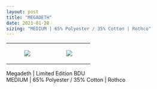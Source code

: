 ```yaml
---
layout: post
title: "MEGADETH"
date: 2021-01-28
sizing: "MEDIUM | 65% Polyester / 35% Cotton | Rothco"
---
```




<table style="width:100%;"><tr><td style="vertical-align:top;">
      <figure class="tmblr-full" data-orig-height="2048" data-orig-width="1365" data-orig-src="https://concertshirts.netlify.app/shirts/0400/0400-01.jpg"><img src="https://64.media.tumblr.com/e7590b77392e497f6b1593645d5c4764/0ef8dd3a0a1337b1-83/s540x810/d1b3e9953247c67eb192b4331ef2f4c0f5318af3.jpg" data-orig-height="2048" data-orig-width="1365" data-orig-src="https://concertshirts.netlify.app/shirts/0400/0400-01.jpg"/></figure></td>
    <td style="vertical-align:top;">
      <figure class="tmblr-full" data-orig-height="2048" data-orig-width="1365" data-orig-src="https://concertshirts.netlify.app/shirts/0400/0400-02.jpg"><img src="https://64.media.tumblr.com/8b4981e2810826180673a3ac634bff84/0ef8dd3a0a1337b1-ac/s540x810/86683fd345f9f4dc577db398c1c0059b19d68c36.jpg" data-orig-height="2048" data-orig-width="1365" data-orig-src="https://concertshirts.netlify.app/shirts/0400/0400-02.jpg"/></figure></td>
  </tr></table><p>
  Megadeth | Limited Edition BDU<br/>MEDIUM | 65% Polyester / 35% Cotton | Rothco
</p>
